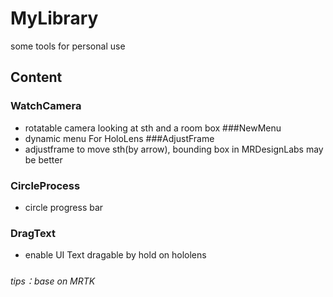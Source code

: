 # MyLibrary
some tools for personal use
## Content 
### WatchCamera
- rotatable camera looking at sth and a room box
###NewMenu
- dynamic menu For HoloLens
###AdjustFrame
- adjustframe to move sth(by arrow), bounding box in MRDesignLabs may be better
### CircleProcess
- circle progress bar 

### DragText

- enable UI Text dragable by  hold on hololens

 ### 

*tips：base on MRTK*
